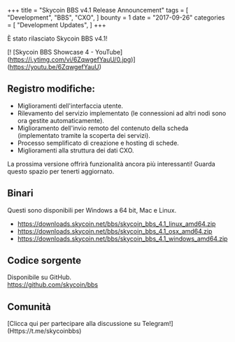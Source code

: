 +++
title = "Skycoin BBS v4.1 Release Announcement"
tags = [
    "Development",
    "BBS",
    "CXO",
]
bounty = 1
date = "2017-09-26"
categories = [
    "Development Updates",
]
+++

È stato rilasciato Skycoin BBS v4.1!

[! [Skycoin BBS Showcase 4 - YouTube] (https://i.ytimg.com/vi/6ZqwgefYauU/0.jpg)] (https://youtu.be/6ZqwgefYauU)

## Registro modifiche:

- Miglioramenti dell'interfaccia utente.
- Rilevamento del servizio implementato (le connessioni ad altri nodi sono ora gestite automaticamente).
- Miglioramento dell'invio remoto del contenuto della scheda (implementato tramite la scoperta dei servizi).
- Processo semplificato di creazione e hosting di schede.
- Miglioramenti alla struttura dei dati CXO.

La prossima versione offrirà funzionalità ancora più interessanti! Guarda questo spazio per tenerti aggiornato.

## Binari

Questi sono disponibili per Windows a 64 bit, Mac e Linux.

- https://downloads.skycoin.net/bbs/skycoin_bbs_4.1_linux_amd64.zip
- https://downloads.skycoin.net/bbs/skycoin_bbs_4.1_osx_amd64.zip
- https://downloads.skycoin.net/bbs/skycoin_bbs_4.1_windows_amd64.zip

## Codice sorgente

Disponibile su GitHub. \
https://github.com/skycoin/bbs

## Comunità

[Clicca qui per partecipare alla discussione su Telegram!] (Https://t.me/skycoinbbs)
